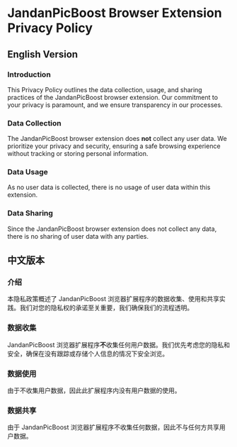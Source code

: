 # JandanPicBoost Browser Extension Privacy Policy

## English Version

### Introduction
This Privacy Policy outlines the data collection, usage, and sharing practices of the JandanPicBoost browser extension. Our commitment to your privacy is paramount, and we ensure transparency in our processes.

### Data Collection
The JandanPicBoost browser extension does **not** collect any user data. We prioritize your privacy and security, ensuring a safe browsing experience without tracking or storing personal information.

### Data Usage
As no user data is collected, there is no usage of user data within this extension.

### Data Sharing
Since the JandanPicBoost browser extension does not collect any data, there is no sharing of user data with any parties.

## 中文版本

### 介绍
本隐私政策概述了 JandanPicBoost 浏览器扩展程序的数据收集、使用和共享实践。我们对您的隐私权的承诺至关重要，我们确保我们的流程透明。

### 数据收集
JandanPicBoost 浏览器扩展程序**不**收集任何用户数据。我们优先考虑您的隐私和安全，确保在没有跟踪或存储个人信息的情况下安全浏览。

### 数据使用
由于不收集用户数据，因此此扩展程序内没有用户数据的使用。

### 数据共享
由于 JandanPicBoost 浏览器扩展程序不收集任何数据，因此不与任何方共享用户数据。